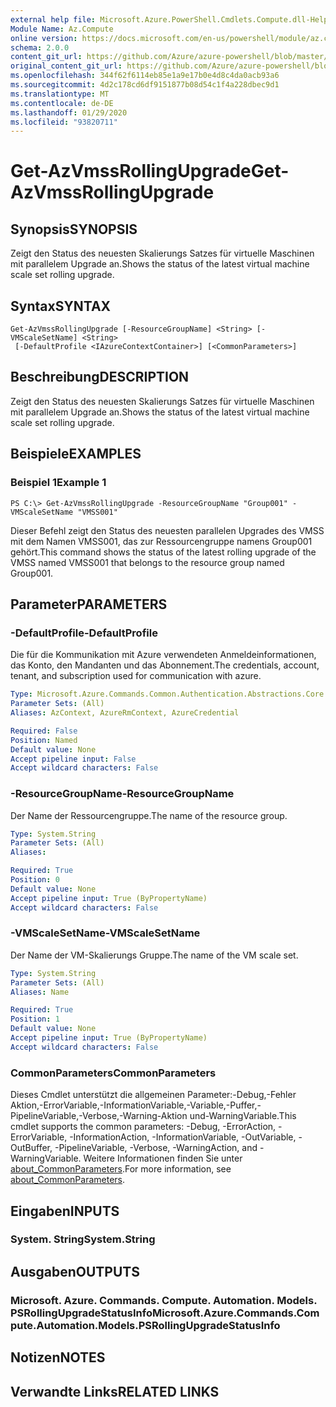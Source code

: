 ```yaml
---
external help file: Microsoft.Azure.PowerShell.Cmdlets.Compute.dll-Help.xml
Module Name: Az.Compute
online version: https://docs.microsoft.com/en-us/powershell/module/az.compute/get-azvmssrollingupgrade
schema: 2.0.0
content_git_url: https://github.com/Azure/azure-powershell/blob/master/src/Compute/Compute/help/Get-AzVmssRollingUpgrade.md
original_content_git_url: https://github.com/Azure/azure-powershell/blob/master/src/Compute/Compute/help/Get-AzVmssRollingUpgrade.md
ms.openlocfilehash: 344f62f6114eb85e1a9e17b0e4d8c4da0acb93a6
ms.sourcegitcommit: 4d2c178cd6df9151877b08d54c1f4a228dbec9d1
ms.translationtype: MT
ms.contentlocale: de-DE
ms.lasthandoff: 01/29/2020
ms.locfileid: "93820711"
---
```

# <span data-ttu-id="43c5b-101">Get-AzVmssRollingUpgrade</span><span class="sxs-lookup"><span data-stu-id="43c5b-101">Get-AzVmssRollingUpgrade</span></span>

## <span data-ttu-id="43c5b-102">Synopsis</span><span class="sxs-lookup"><span data-stu-id="43c5b-102">SYNOPSIS</span></span>
<span data-ttu-id="43c5b-103">Zeigt den Status des neuesten Skalierungs Satzes für virtuelle Maschinen mit parallelem Upgrade an.</span><span class="sxs-lookup"><span data-stu-id="43c5b-103">Shows the status of the latest virtual machine scale set rolling upgrade.</span></span>

## <span data-ttu-id="43c5b-104">Syntax</span><span class="sxs-lookup"><span data-stu-id="43c5b-104">SYNTAX</span></span>

```
Get-AzVmssRollingUpgrade [-ResourceGroupName] <String> [-VMScaleSetName] <String>
 [-DefaultProfile <IAzureContextContainer>] [<CommonParameters>]
```

## <span data-ttu-id="43c5b-105">Beschreibung</span><span class="sxs-lookup"><span data-stu-id="43c5b-105">DESCRIPTION</span></span>
<span data-ttu-id="43c5b-106">Zeigt den Status des neuesten Skalierungs Satzes für virtuelle Maschinen mit parallelem Upgrade an.</span><span class="sxs-lookup"><span data-stu-id="43c5b-106">Shows the status of the latest virtual machine scale set rolling upgrade.</span></span>

## <span data-ttu-id="43c5b-107">Beispiele</span><span class="sxs-lookup"><span data-stu-id="43c5b-107">EXAMPLES</span></span>

### <span data-ttu-id="43c5b-108">Beispiel 1</span><span class="sxs-lookup"><span data-stu-id="43c5b-108">Example 1</span></span>
```
PS C:\> Get-AzVmssRollingUpgrade -ResourceGroupName "Group001" -VMScaleSetName "VMSS001"
```

<span data-ttu-id="43c5b-109">Dieser Befehl zeigt den Status des neuesten parallelen Upgrades des VMSS mit dem Namen VMSS001, das zur Ressourcengruppe namens Group001 gehört.</span><span class="sxs-lookup"><span data-stu-id="43c5b-109">This command shows  the status of the latest rolling upgrade of the VMSS named VMSS001 that belongs to the resource group named Group001.</span></span>

## <span data-ttu-id="43c5b-110">Parameter</span><span class="sxs-lookup"><span data-stu-id="43c5b-110">PARAMETERS</span></span>

### <span data-ttu-id="43c5b-111">-DefaultProfile</span><span class="sxs-lookup"><span data-stu-id="43c5b-111">-DefaultProfile</span></span>
<span data-ttu-id="43c5b-112">Die für die Kommunikation mit Azure verwendeten Anmeldeinformationen, das Konto, den Mandanten und das Abonnement.</span><span class="sxs-lookup"><span data-stu-id="43c5b-112">The credentials, account, tenant, and subscription used for communication with azure.</span></span>

```yaml
Type: Microsoft.Azure.Commands.Common.Authentication.Abstractions.Core.IAzureContextContainer
Parameter Sets: (All)
Aliases: AzContext, AzureRmContext, AzureCredential

Required: False
Position: Named
Default value: None
Accept pipeline input: False
Accept wildcard characters: False
```

### <span data-ttu-id="43c5b-113">-ResourceGroupName</span><span class="sxs-lookup"><span data-stu-id="43c5b-113">-ResourceGroupName</span></span>
<span data-ttu-id="43c5b-114">Der Name der Ressourcengruppe.</span><span class="sxs-lookup"><span data-stu-id="43c5b-114">The name of the resource group.</span></span>

```yaml
Type: System.String
Parameter Sets: (All)
Aliases:

Required: True
Position: 0
Default value: None
Accept pipeline input: True (ByPropertyName)
Accept wildcard characters: False
```

### <span data-ttu-id="43c5b-115">-VMScaleSetName</span><span class="sxs-lookup"><span data-stu-id="43c5b-115">-VMScaleSetName</span></span>
<span data-ttu-id="43c5b-116">Der Name der VM-Skalierungs Gruppe.</span><span class="sxs-lookup"><span data-stu-id="43c5b-116">The name of the VM scale set.</span></span>

```yaml
Type: System.String
Parameter Sets: (All)
Aliases: Name

Required: True
Position: 1
Default value: None
Accept pipeline input: True (ByPropertyName)
Accept wildcard characters: False
```

### <span data-ttu-id="43c5b-117">CommonParameters</span><span class="sxs-lookup"><span data-stu-id="43c5b-117">CommonParameters</span></span>
<span data-ttu-id="43c5b-118">Dieses Cmdlet unterstützt die allgemeinen Parameter:-Debug,-Fehler Aktion,-ErrorVariable,-InformationVariable,-Variable,-Puffer,-PipelineVariable,-Verbose,-Warning-Aktion und-WarningVariable.</span><span class="sxs-lookup"><span data-stu-id="43c5b-118">This cmdlet supports the common parameters: -Debug, -ErrorAction, -ErrorVariable, -InformationAction, -InformationVariable, -OutVariable, -OutBuffer, -PipelineVariable, -Verbose, -WarningAction, and -WarningVariable.</span></span> <span data-ttu-id="43c5b-119">Weitere Informationen finden Sie unter [about_CommonParameters](https://go.microsoft.com/fwlink/?LinkID=113216).</span><span class="sxs-lookup"><span data-stu-id="43c5b-119">For more information, see [about_CommonParameters](https://go.microsoft.com/fwlink/?LinkID=113216).</span></span>

## <span data-ttu-id="43c5b-120">Eingaben</span><span class="sxs-lookup"><span data-stu-id="43c5b-120">INPUTS</span></span>

### <span data-ttu-id="43c5b-121">System. String</span><span class="sxs-lookup"><span data-stu-id="43c5b-121">System.String</span></span>

## <span data-ttu-id="43c5b-122">Ausgaben</span><span class="sxs-lookup"><span data-stu-id="43c5b-122">OUTPUTS</span></span>

### <span data-ttu-id="43c5b-123">Microsoft. Azure. Commands. Compute. Automation. Models. PSRollingUpgradeStatusInfo</span><span class="sxs-lookup"><span data-stu-id="43c5b-123">Microsoft.Azure.Commands.Compute.Automation.Models.PSRollingUpgradeStatusInfo</span></span>

## <span data-ttu-id="43c5b-124">Notizen</span><span class="sxs-lookup"><span data-stu-id="43c5b-124">NOTES</span></span>

## <span data-ttu-id="43c5b-125">Verwandte Links</span><span class="sxs-lookup"><span data-stu-id="43c5b-125">RELATED LINKS</span></span>

